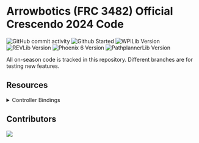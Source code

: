 # Arrowbotics (FRC 3482) Official Crescendo 2024 Code

![GitHub commit activity](https://img.shields.io/github/commit-activity/t/team-3482/Crescendo2024?style=flat-square) 
![Github Started](https://img.shields.io/github/created-at/team-3482/Crescendo2024?style=flat-square&label=started)
![WPILib Version](https://img.shields.io/badge/dynamic/json?url=https%3A%2F%2Fraw.githubusercontent.com%2Fteam-3482%2FCrescendo2024%2Fmain%2F.wpilib%2Fwpilib_preferences.json&query=%24.projectYear&style=flat-square&label=WPILib&color=%23AC2B37)
![REVLib Version](https://img.shields.io/badge/dynamic/json?url=https%3A%2F%2Fraw.githubusercontent.com%2Fteam-3482%2FCrescendo2024%2Fmain%2Fvendordeps%2FREVLib.json&query=%24.version&style=flat-square&label=REVLib&color=%23F65E2C)
![Phoenix 6 Version](https://img.shields.io/badge/dynamic/json?url=https%3A%2F%2Fraw.githubusercontent.com%2Fteam-3482%2FCrescendo2024%2Fmain%2Fvendordeps%2FPhoenix6.json&query=%24.version&style=flat-square&label=Phoenix%206&color=%2396C93D)
![PathplannerLib Version](https://img.shields.io/badge/dynamic/json?url=https%3A%2F%2Fraw.githubusercontent.com%2Fteam-3482%2FCrescendo2024%2Fmain%2Fvendordeps%2FPathplannerLib.json&query=%24.version&style=flat-square&label=PathplannerLib&color=%233A51BB)






All on-season code is tracked in this repository. Different branches are for testing new features.

## Resources
<details>
  <summary>Controller Bindings</summary>
  <img src="https://docs.google.com/drawings/d/e/2PACX-1vQhF5bg6fHfpvUlcrYlDsRiEVGKNdi2nw8iX8BxA14nA04vcHS4IFZ6HjFO-5oqAlEJwU9G5NxGq2pp/pub?w=1440&h=1440" width="720"/>
</details>

## Contributors
<a href="https://github.com/team-3482/Crescendo2024/graphs/contributors">
  <img src="https://contrib.rocks/image?repo=team-3482/Crescendo2024" />
</a>
